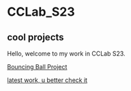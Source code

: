 # CCLab_S23
## cool projects
 
Hello, welcome to my work in CCLab S23. 

[Bouncing Ball Project](https://leoneckert.github.io/CCLab_S23/capylalala/)


[latest work, u better check it](https://leoneckert.github.io/CCLab_S23/vanillaJS_and_p5/)